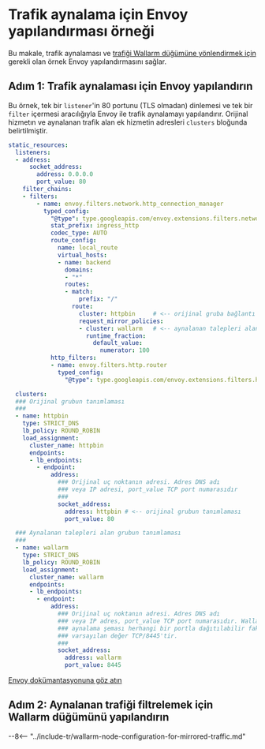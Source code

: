 # Trafik aynalama için Envoy yapılandırması örneği

Bu makale, trafik aynalaması ve [trafiği Wallarm düğümüne yönlendirmek için](overview.md) gerekli olan örnek Envoy yapılandırmasını sağlar.

## Adım 1: Trafik aynalaması için Envoy yapılandırın

Bu örnek, tek bir `listener`'in 80 portunu (TLS olmadan) dinlemesi ve tek bir `filter` içermesi aracılığıyla Envoy ile trafik aynalamayı yapılandırır. Orijinal hizmetın ve aynalanan trafik alan ek hizmetin adresleri `clusters` bloğunda belirtilmiştir.

```yaml
static_resources:
  listeners:
  - address:
      socket_address:
        address: 0.0.0.0
        port_value: 80
    filter_chains:
    - filters:
        - name: envoy.filters.network.http_connection_manager
          typed_config:
            "@type": type.googleapis.com/envoy.extensions.filters.network.http_connection_manager.v3.HttpConnectionManager
            stat_prefix: ingress_http
            codec_type: AUTO
            route_config:
              name: local_route
              virtual_hosts:
              - name: backend
                domains:
                - "*"
                routes:
                - match:
                    prefix: "/"
                  route:
                    cluster: httpbin     # <-- orijinal gruba bağlantı
                    request_mirror_policies:
                    - cluster: wallarm   # <-- aynalanan talepleri alan gruba bağlantı
                      runtime_fraction:
                        default_value:
                          numerator: 100
            http_filters:
            - name: envoy.filters.http.router
              typed_config:
                "@type": type.googleapis.com/envoy.extensions.filters.http.router.v3.Router

  clusters:
  ### Orijinal grubun tanımlaması
  ###
  - name: httpbin
    type: STRICT_DNS
    lb_policy: ROUND_ROBIN
    load_assignment:
      cluster_name: httpbin
      endpoints:
      - lb_endpoints:
        - endpoint:
            address:
              ### Orijinal uç noktanın adresi. Adres DNS adı
              ### veya IP adresi, port_value TCP port numarasıdır
              ###
              socket_address:
                address: httpbin # <-- orijinal grubun tanımlaması
                port_value: 80

  ### Aynalanan talepleri alan grubun tanımlaması
  ###
  - name: wallarm
    type: STRICT_DNS
    lb_policy: ROUND_ROBIN
    load_assignment:
      cluster_name: wallarm
      endpoints:
      - lb_endpoints:
        - endpoint:
            address:
              ### Orijinal uç noktanın adresi. Adres DNS adı
              ### veya IP adres, port_value TCP port numarasıdır. Wallarm
              ### aynalama şeması herhangi bir portla dağıtılabilir fakat
              ### varsayılan değer TCP/8445'tir.
              ###
              socket_address:
                address: wallarm
                port_value: 8445
```

[Envoy dokümantasyonuna göz atın](https://www.envoyproxy.io/docs/envoy/latest/api-v3/config/route/v3/route_components.proto)

## Adım 2: Aynalanan trafiği filtrelemek için Wallarm düğümünü yapılandırın

--8<-- "../include-tr/wallarm-node-configuration-for-mirrored-traffic.md"
